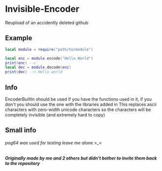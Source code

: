# Invisible-Encoder

Reupload of an accidently deleted github

## Example
```lua
local module = require("path/to/module")

local enc = module.encode("Hello World")
print(enc) --> 
local dec = module.decode(enc)
print(dec) --> Hello world
```

## Info
EncoderBuiltIn should be used if you have the functions used in it, if you don't you should use the one with the libraries added in
This replaces ascii characters with zero-width unicode characters so the characters will be completely invisible (and extremely hard to copy)


## Small info
###### pog64 was used for testing leave me alone >_<
##### Originally made by me and 2 others but didn't bother to invite them back to the repository
